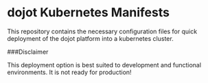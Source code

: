 # dojot Kubernetes Manifests

This repository contains the necessary configuration files for quick deployment
of the dojot platform into a kubernetes cluster.

###Disclaimer

This deployment option is best suited to development and functional environments. 
It is not ready for production!
